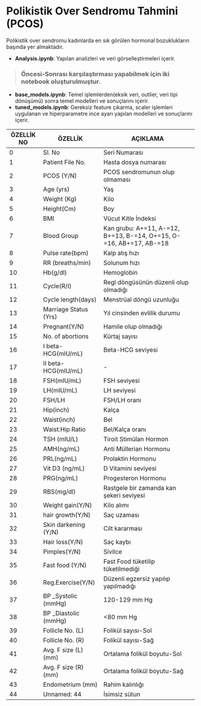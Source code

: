 # Polikistik Over Sendromu Tahmini (PCOS)
Polikistik over sendromu  kadınlarda en sık görülen hormonal bozuklukların başında yer almaktadır.


* **Analysis.ipynb**: Yapılan analizleri ve veri görselleştirmeleri içerir.
> ### Öncesi-Sonrası karşılaştırması yapabilmek için iki notebook oluşturulmuştur.
* **base_models.ipynb**: Temel işlemlerden(eksik veri, outlier, veri tipi dönüşümü) sonra temel modelleri ve sonuçlarını içerir.
* **tuned_models.ipynb**: Gereksiz feature çıkarma, scaler işlemleri uygulanan ve hiperparametre ince ayarı yapılan modelleri ve sonuçlarını içerir.

 |**ÖZELLİK NO**|**ÖZELLİK**|**AÇIKLAMA**|
 |---|---|---|
 0   |Sl. No | Seri Numarası  
 1   |Patient File No. | Hasta dosya numarası 
 2   |PCOS (Y/N) | PCOS sendromunun olup olmaması
 3   |Age (yrs) | Yaş    
 4   |Weight (Kg) | Kilo      
 5   |Height(Cm) | Boy              
 6   |BMI | Vücut Kitle İndeksi                   
 7   |Blood Group | Kan grubu: A+=11, A-=12, B+=13, B-=14, O+=15, O-=16, AB+=17, AB-=18           
 8   |Pulse rate(bpm) | Kalp atış hızı         
 9   |RR (breaths/min) | Solunum hızı    
 10  |Hb(g/dl) | Hemoglobin                
 11  |Cycle(R/I) | Regl döngüsünün düzenli olup olmadığı          
 12  |Cycle length(days) | Menstrüal döngü uzunluğu       
 13  |Marriage Status (Yrs) | Yıl cinsinden evlilik durumu
 14  |Pregnant(Y/N) | Hamile olup olmadığı            
 15  |No. of abortions | Kürtaj sayısı         
 16  |I beta-HCG(mIU/mL) | Beta-HCG seviyesi  
 17  |II beta-HCG(mIU/mL) | -  
 18  |FSH(mIU/mL) | FSH seviyesi              
 19  |LH(mIU/mL) | LH seviyesi               
 20  |FSH/LH | FSH/LH oranı                   
 21  |Hip(inch) | Kalça                 
 22  |Waist(inch) | Bel                
 23  |Waist:Hip Ratio | Bel/Kalça oranı         
 24  |TSH (mIU/L) | Tiroit Stimülan Hormon            
 25  |AMH(ng/mL) | Anti Müllerian Hormonu
 26  |PRL(ng/mL) | Prolaktin Hormonu               
 27  |Vit D3 (ng/mL) | D Vitamini seviyesi         
 28  |PRG(ng/mL) | Progesteron Hormonu              
 29  |RBS(mg/dl) | Rastgele bir zamanda kan şekeri seviyesi                
 30  |Weight gain(Y/N) | Kilo alımı        
 31  |hair growth(Y/N) | Saç uzaması        
 32  |Skin darkening (Y/N) | Cilt kararması
 33  |Hair loss(Y/N) | Saç kaybı          
 34  |Pimples(Y/N) | Sivilce            
 35  |Fast food (Y/N) | Fast Food tüketilip tüketilmediği         
 36  |Reg.Exercise(Y/N) | Düzenli egzersiz yapılıp yapılmadığı      
 37  |BP _Systolic (mmHg) | 120-129 mm Hg      
 38  |BP _Diastolic (mmHg) | <80 mm Hg    
 39  |Follicle No. (L) | Folikül sayısı-Sol      
 40  |Follicle No. (R) | Folikül sayısı-Sağ   
 41  |Avg. F size (L) (mm) | Ortalama folikül boyutu-Sol   
 42  |Avg. F size (R) (mm) | Ortalama folikül boyutu-Sağ    
 43  |Endometrium (mm) | Rahim kalınlığı         
 44  |Unnamed: 44 | İsimsiz sütun


 



